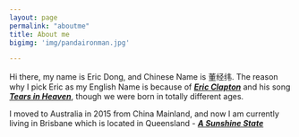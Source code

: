 ```yaml
---
layout: page
permalink: "aboutme"
title: About me
bigimg: 'img/pandaironman.jpg'

---
```


<i class="fa fa-address-card" aria-hidden="true"></i> Hi there, my name is Eric Dong, and Chinese Name is 董经纬. The reason why I pick Eric as my English Name is because of [**_Eric Clapton_**](https://en.wikipedia.org/wiki/Eric_Clapton) and his song <i class="fa fa-youtube-play" aria-hidden="true"></i>[**_Tears in Heaven_**](https://www.youtube.com/watch?v=JxPj3GAYYZ0), though we were born in totally different ages.

<i class="fa fa-map-marker" aria-hidden="true"></i> I moved to Australia in 2015 from China Mainland, and now I am currently living in Brisbane which is located in Queensland - [**_A Sunshine State_**](https://en.wikipedia.org/wiki/Queensland)





